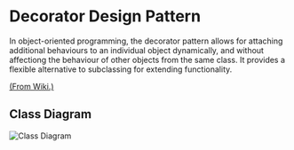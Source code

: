 # Decorator Design Pattern

In object-oriented programming, the decorator pattern allows for attaching additional behaviours to an individual object dynamically, and without affectiong the behaviour of other objects from the same class. It provides a flexible alternative to subclassing for extending functionality.

[(From Wiki.)](https://en.wikipedia.org/wiki/Decorator_pattern)

## Class Diagram

![Class Diagram](http://www.plantuml.com/plantuml/proxy?cache=no&src=https://raw.githubusercontent.com/JurajX/Notes/design-patterns/DesignPatterns/Decorator/theory.puml)
